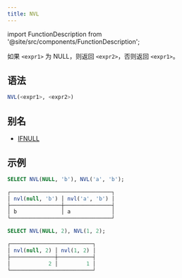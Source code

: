 ```yaml
---
title: NVL
---
```

import FunctionDescription from '@site/src/components/FunctionDescription';

<FunctionDescription description="引入或更新于：v1.2.312"/>

如果 `<expr1>` 为 NULL，则返回 `<expr2>`，否则返回 `<expr1>`。

## 语法

```sql
NVL(<expr1>, <expr2>)
```

## 别名

- [IFNULL](ifnull.md)

## 示例

```sql
SELECT NVL(NULL, 'b'), NVL('a', 'b');

┌────────────────────────────────┐
│ nvl(null, 'b') │ nvl('a', 'b') │
├────────────────┼───────────────┤
│ b              │ a             │
└────────────────────────────────┘

SELECT NVL(NULL, 2), NVL(1, 2);

┌──────────────────────────┐
│ nvl(null, 2) │ nvl(1, 2) │
├──────────────┼───────────┤
│            2 │         1 │
└──────────────────────────┘
```
